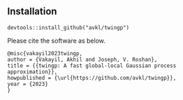 ## Installation
```shell
devtools::install_github("avkl/twingp")
```

Please cite the software as below.
```
@misc{vakayil2023twingp,
author = {Vakayil, Akhil and Joseph, V. Roshan},
title = {{twingp: A fast global-local Gaussian process approximation}},
howpublished = {\url{https://github.com/avkl/twingp}},
year = {2023}
}
```

